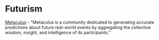 # Futurism

[Metaculus](https://www.metaculus.com/questions/) - "Metaculus is a community dedicated to generating accurate predictions about future real-world events by aggregating the collective wisdom, insight, and intelligence of its participants."

